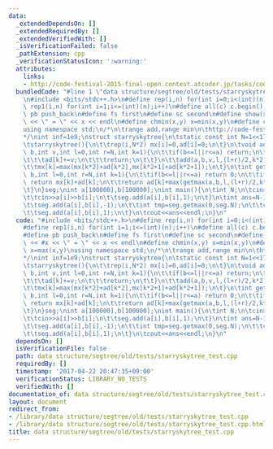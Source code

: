 ```yaml
---
data:
  _extendedDependsOn: []
  _extendedRequiredBy: []
  _extendedVerifiedWith: []
  _isVerificationFailed: false
  _pathExtension: cpp
  _verificationStatusIcon: ':warning:'
  attributes:
    links:
    - http://code-festival-2015-final-open.contest.atcoder.jp/tasks/codefestival_2015_final_d
  bundledCode: "#line 1 \"data structure/segtree/old/tests/starryskytree_test.cpp\"\
    \n#include <bits/stdc++.h>\n#define rep(i,n) for(int i=0;i<(int)(n);i++)\n#define\
    \ rep1(i,n) for(int i=1;i<=(int)(n);i++)\n#define all(c) c.begin(),c.end()\n#define\
    \ pb push_back\n#define fs first\n#define sc second\n#define show(x) cout << #x\
    \ << \" = \" << x << endl\n#define chmin(x,y) x=min(x,y)\n#define chmax(x,y) x=max(x,y)\n\
    using namespace std;\n/*\n\trange add,range min\n\thttp://code-festival-2015-final-open.contest.atcoder.jp/tasks/codefestival_2015_final_d\n\
    */\nint inf=1e9;\nstruct starryskytree{\n\tstatic const int N=1<<17;\n\tint mx[N*2],ad[N*2];\n\
    \tstarryskytree(){\n\t\trep(i,N*2) mx[i]=0,ad[i]=0;\n\t}\n\tvoid add(int a,int\
    \ b,int v,int l=0,int r=N,int k=1){\n\t\tif(b<=l||r<=a) return;\n\t\tif(a<=l&&r<=b){\n\
    \t\t\tad[k]+=v;\n\t\t\treturn;\n\t\t}\n\t\tadd(a,b,v,l,(l+r)/2,k*2);\n\t\tadd(a,b,v,(l+r)/2,r,k*2+1);\n\
    \t\tmx[k]=max(mx[k*2]+ad[k*2],mx[k*2+1]+ad[k*2+1]);\n\t}\n\tint getmax(int a,int\
    \ b,int l=0,int r=N,int k=1){\n\t\tif(b<=l||r<=a) return 0;\n\t\tif(a<=l&&r<=b)\
    \ return mx[k]+ad[k];\n\t\treturn ad[k]+max(getmax(a,b,l,(l+r)/2,k*2),getmax(a,b,(l+r)/2,r,k*2+1));\n\
    \t}\n}seg;\nint a[100000],b[100000];\nint main(){\n\tint N;\n\tcin>>N;\n\trep(i,N){\n\
    \t\tcin>>a[i]>>b[i];\n\t\tseg.add(a[i],b[i],1);\n\t}\n\tint ans=N-1;\n\trep(i,N){\n\
    \t\tseg.add(a[i],b[i],-1);\n\t\tint tmp=seg.getmax(0,seg.N);\n\t\tchmin(ans,tmp);\n\
    \t\tseg.add(a[i],b[i],1);\n\t}\n\tcout<<ans<<endl;\n}\n"
  code: "#include <bits/stdc++.h>\n#define rep(i,n) for(int i=0;i<(int)(n);i++)\n\
    #define rep1(i,n) for(int i=1;i<=(int)(n);i++)\n#define all(c) c.begin(),c.end()\n\
    #define pb push_back\n#define fs first\n#define sc second\n#define show(x) cout\
    \ << #x << \" = \" << x << endl\n#define chmin(x,y) x=min(x,y)\n#define chmax(x,y)\
    \ x=max(x,y)\nusing namespace std;\n/*\n\trange add,range min\n\thttp://code-festival-2015-final-open.contest.atcoder.jp/tasks/codefestival_2015_final_d\n\
    */\nint inf=1e9;\nstruct starryskytree{\n\tstatic const int N=1<<17;\n\tint mx[N*2],ad[N*2];\n\
    \tstarryskytree(){\n\t\trep(i,N*2) mx[i]=0,ad[i]=0;\n\t}\n\tvoid add(int a,int\
    \ b,int v,int l=0,int r=N,int k=1){\n\t\tif(b<=l||r<=a) return;\n\t\tif(a<=l&&r<=b){\n\
    \t\t\tad[k]+=v;\n\t\t\treturn;\n\t\t}\n\t\tadd(a,b,v,l,(l+r)/2,k*2);\n\t\tadd(a,b,v,(l+r)/2,r,k*2+1);\n\
    \t\tmx[k]=max(mx[k*2]+ad[k*2],mx[k*2+1]+ad[k*2+1]);\n\t}\n\tint getmax(int a,int\
    \ b,int l=0,int r=N,int k=1){\n\t\tif(b<=l||r<=a) return 0;\n\t\tif(a<=l&&r<=b)\
    \ return mx[k]+ad[k];\n\t\treturn ad[k]+max(getmax(a,b,l,(l+r)/2,k*2),getmax(a,b,(l+r)/2,r,k*2+1));\n\
    \t}\n}seg;\nint a[100000],b[100000];\nint main(){\n\tint N;\n\tcin>>N;\n\trep(i,N){\n\
    \t\tcin>>a[i]>>b[i];\n\t\tseg.add(a[i],b[i],1);\n\t}\n\tint ans=N-1;\n\trep(i,N){\n\
    \t\tseg.add(a[i],b[i],-1);\n\t\tint tmp=seg.getmax(0,seg.N);\n\t\tchmin(ans,tmp);\n\
    \t\tseg.add(a[i],b[i],1);\n\t}\n\tcout<<ans<<endl;\n}\n"
  dependsOn: []
  isVerificationFile: false
  path: data structure/segtree/old/tests/starryskytree_test.cpp
  requiredBy: []
  timestamp: '2017-04-22 20:47:35+09:00'
  verificationStatus: LIBRARY_NO_TESTS
  verifiedWith: []
documentation_of: data structure/segtree/old/tests/starryskytree_test.cpp
layout: document
redirect_from:
- /library/data structure/segtree/old/tests/starryskytree_test.cpp
- /library/data structure/segtree/old/tests/starryskytree_test.cpp.html
title: data structure/segtree/old/tests/starryskytree_test.cpp
---
```

